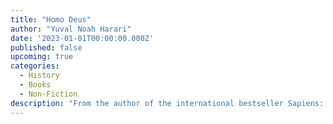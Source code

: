 ```yaml
---
title: "Homo Deus"
author: "Yuval Noah Harari"
date: '2023-01-01T00:00:00.000Z'
published: false
upcoming: true
categories:
  - History
  - Books
  - Non-Fiction
description: "From the author of the international bestseller Sapiens: A Brief History of Humankind comes an extraordinary new book that explores the future of the human species. Yuval Noah Harari, author of the bestselling Sapiens: A Brief History of Humankind, envisions a not-too-distant world in which we face a new set of challenges. In Homo Deus, he examines our future with his trademark blend of science, history, philosophy and every discipline in between. Homo Deus explores the projects, dreams and nightmares that will shape the twenty-first century – from overcoming death to creating artificial life. It asks the fundamental questions: Where do we go from here? And how will we protect this fragile world from our own destructive powers? This is the next stage of evolution. This is Homo Deus. War is obsolete You are more likely to commit suicide than be killed in conflict Famine is disappearing You are at more risk of obesity than starvation Death is just a technical problem Equality is out – but immortality is in What does our future hold?"
---
```


